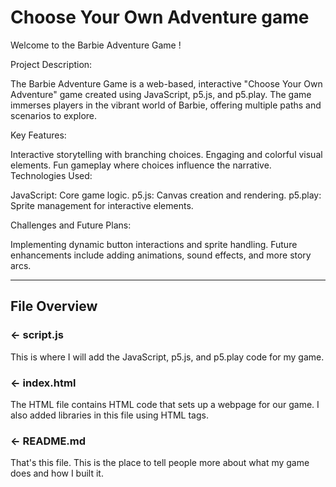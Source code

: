 # Choose Your Own Adventure game
Welcome to the Barbie Adventure Game ! 

Project Description:

The Barbie Adventure Game is a web-based, interactive "Choose Your Own Adventure" game created using JavaScript, p5.js, and p5.play. The game immerses players in the vibrant world of Barbie, offering multiple paths and scenarios to explore.

Key Features:

Interactive storytelling with branching choices.
Engaging and colorful visual elements.
Fun gameplay where choices influence the narrative.
Technologies Used:

JavaScript: Core game logic.
p5.js: Canvas creation and rendering.
p5.play: Sprite management for interactive elements.

Challenges and Future Plans:

Implementing dynamic button interactions and sprite handling.
Future enhancements include adding animations, sound effects, and more story arcs.


---

## File Overview

### ← script.js

This is where I will add the JavaScript, p5.js, and p5.play code for my game.

### ← index.html

The HTML file contains HTML code that sets up a webpage for our game. I also added libraries in this file using HTML tags.

### ← README.md

That's this file. This is the place to tell people more about what my game does and how I built it. 

